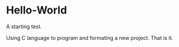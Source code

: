 # Hello-World
A starting test.

Using C language to program and formating a new project.
That is it.
